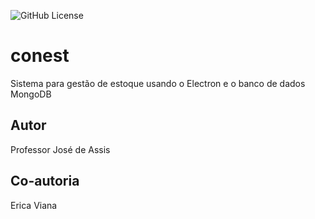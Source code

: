![GitHub License](https://img.shields.io/github/license/professorjosedeassis/conest?style=flat-square)

# conest
Sistema para gestão de estoque usando o Electron e o banco de dados MongoDB
## Autor
Professor José de Assis
## Co-autoria
Erica Viana
